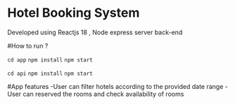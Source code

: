 # Hotel Booking System
Developed using Reactjs 18 , Node express server back-end

#How to run ?

`cd app`
`npm install`
`npm start`

`cd api`
`npm install`
`npm start`

#App features
-User can filter hotels according to the provided date range
-User can reserved the rooms and check availability of rooms


